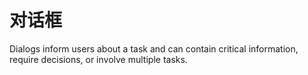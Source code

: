# 对话框

Dialogs inform users about a task and can contain critical information, require decisions, or involve multiple tasks.
